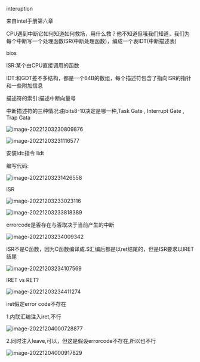 interuption

来自intel手册第六章

CPU遇到中断它如何知道如何救场，用什么救？他不知道但哦我们知道，我们为每个中断写一个处理函数ISR(中断处理函数)，编成一个表IDT(中断描述表)

bios

ISR:某个由CPU直接调用的函数

IDT:和GDT差不多结构，都是一个64B的数组，每个描述符包含了指向ISR的指针和一些附加信息

描述符的索引:描述中断向量号

中断描述符的三种情况:由bits8-10决定是哪一种,Task Gate , Interrupt Gate , Trap Gata

![image-20221203230809876](https://raw.githubusercontent.com/lozijy/image/main/image-20221203230809876.png)





![image-20221203231116577](https://raw.githubusercontent.com/lozijy/image/main/image-20221203231116577.png)

安装idt:指令 lidt



编写代码:

![image-20221203231426558](https://raw.githubusercontent.com/lozijy/image/main/image-20221203231426558.png)

ISR

![image-20221203233023116](https://raw.githubusercontent.com/lozijy/image/main/image-20221203233023116.png)

![image-20221203233818389](https://raw.githubusercontent.com/lozijy/image/main/image-20221203233818389.png)

errorcode是否存在与否取决于当前产生的中断

![image-20221203234009342](https://raw.githubusercontent.com/lozijy/image/main/image-20221203234009342.png)

ISR不是C函数，因为C函数编译成.S汇编后都是以ret结尾的，但是ISR要求以IRET结尾

![image-20221203234107569](https://raw.githubusercontent.com/lozijy/image/main/image-20221203234107569.png)



IRET vs RET?

![image-20221203234411274](https://raw.githubusercontent.com/lozijy/image/main/image-20221203234411274.png)

iret假定error code不存在



1.内联汇编注入iret,不行

![image-20221204000728877](https://raw.githubusercontent.com/lozijy/image/main/image-20221204000728877.png)

2.同时注入leave,可以，但这是假设errorcode不存在,所以也不行

![image-20221204000917829](https://raw.githubusercontent.com/lozijy/image/main/image-20221204000917829.png)